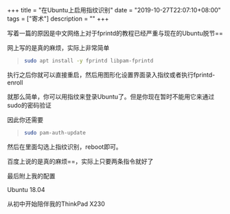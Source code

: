 +++
title = "在Ubuntu上启用指纹识别"
date = "2019-10-27T22:07:10+08:00"
tags = ["寄术"]
description = ""
+++


写着一篇的原因是中文网络上对于fprintd的教程已经严重与现在的Ubuntu脱节==  

网上写的是真的麻烦，实际上非常简单  

> ```bash
> sudo apt install -y fprintd libpam-fprintd
> ```

执行之后你就可以直接重启，然后用图形化设置界面录入指纹或者执行fprintd-enroll   

就那么简单，你可以用指纹来登录Ubuntu了。但是你现在暂时不能用它来通过sudo的密码验证  

因此你还需要  

> ```bash
> sudo pam-auth-update
> ```

然后在里面勾选上指纹识别，reboot即可。

百度上说的是真的麻烦==，实际上只要两条指令就好了  

最后附上我的配置  

Ubuntu 18.04  

从初中开始陪伴我的ThinkPad X230